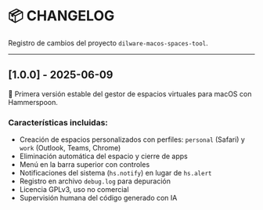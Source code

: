 # 📦 CHANGELOG

Registro de cambios del proyecto `dilware-macos-spaces-tool`.

---

## [1.0.0] - 2025-06-09

🎉 Primera versión estable del gestor de espacios virtuales para macOS con Hammerspoon.

### Características incluidas:

- Creación de espacios personalizados con perfiles: `personal` (Safari) y `work` (Outlook, Teams, Chrome)
- Eliminación automática del espacio y cierre de apps
- Menú en la barra superior con controles
- Notificaciones del sistema (`hs.notify`) en lugar de `hs.alert`
- Registro en archivo `debug.log` para depuración
- Licencia GPLv3, uso no comercial
- Supervisión humana del código generado con IA
